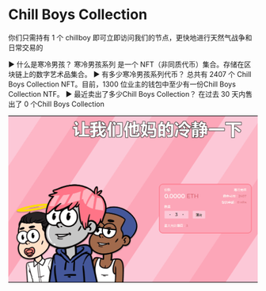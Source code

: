# Chill Boys Collection

你们只需持有 1 个 chillboy 即可立即访问我们的节点，更快地进行天然气战争和日常交易的	

▶ 什么是寒冷男孩？
寒冷男孩系列 是一个 NFT（非同质代币）集合。存储在区块链上的数字艺术品集合。
▶ 有多少寒冷男孩系列代币？
总共有 2407	 个 Chill Boys Collection NFT。目前，1300 位业主的钱包中至少有一份Chill Boys Collection NTF。
▶ 最近卖出了多少Chill Boys Collection？
在过去 30 天内售出了 0 个Chill Boys Collection

![nft](01.png)


